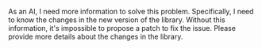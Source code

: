 As an AI, I need more information to solve this problem. Specifically, I need to know the changes in the new version of the library. Without this information, it's impossible to propose a patch to fix the issue. Please provide more details about the changes in the library.